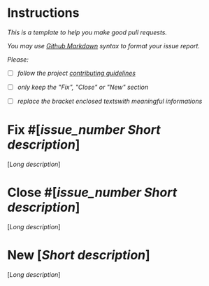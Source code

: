 # Instructions

*This is a template to help you make good pull requests.*

*You may use [Github Markdown](https://help.github.com/articles/getting-started-with-writing-and-formatting-on-github/) syntax to format your issue report.*

*Please:*
- [ ] *follow the project [contributing guidelines](/.github/CONTRIBUTING.md)*
- [ ] *only keep the "Fix", "Close" or "New" section*
- [ ] *replace the bracket enclosed textswith meaningful informations*


# Fix #[*issue_number Short description*]
[*Long description*]


# Close #[*issue_number Short description*]
[*Long description*]


# New [*Short description*]
[*Long description*]
